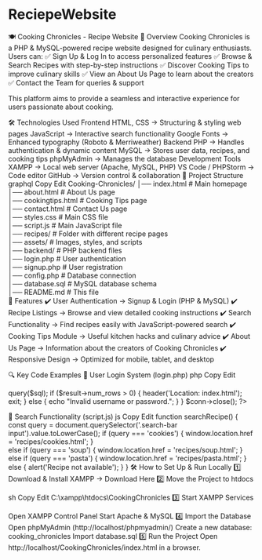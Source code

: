 # ReciepeWebsite
🍽️ Cooking Chronicles - Recipe Website
📌 Overview
Cooking Chronicles is a PHP & MySQL-powered recipe website designed for culinary enthusiasts. Users can:
✅ Sign Up & Log In to access personalized features
✅ Browse & Search Recipes with step-by-step instructions
✅ Discover Cooking Tips to improve culinary skills
✅ View an About Us Page to learn about the creators
✅ Contact the Team for queries & support

This platform aims to provide a seamless and interactive experience for users passionate about cooking.

🛠️ Technologies Used
Frontend
HTML, CSS → Structuring & styling web pages
JavaScript → Interactive search functionality
Google Fonts → Enhanced typography (Roboto & Merriweather)
Backend
PHP → Handles authentication & dynamic content
MySQL → Stores user data, recipes, and cooking tips
phpMyAdmin → Manages the database
Development Tools
XAMPP → Local web server (Apache, MySQL, PHP)
VS Code / PHPStorm → Code editor
GitHub → Version control & collaboration
📂 Project Structure
graphql
Copy
Edit
Cooking-Chronicles/
│── index.html        # Main homepage  
│── about.html        # About Us page  
│── cookingtips.html  # Cooking Tips page  
│── contact.html      # Contact Us page  
│── styles.css        # Main CSS file  
│── script.js         # Main JavaScript file  
│── recipes/          # Folder with different recipe pages  
│── assets/           # Images, styles, and scripts  
│── backend/          # PHP backend files  
│── login.php         # User authentication  
│── signup.php        # User registration  
│── config.php        # Database connection  
│── database.sql      # MySQL database schema  
│── README.md         # This file  
🚀 Features
✔️ User Authentication → Signup & Login (PHP & MySQL)
✔️ Recipe Listings → Browse and view detailed cooking instructions
✔️ Search Functionality → Find recipes easily with JavaScript-powered search
✔️ Cooking Tips Module → Useful kitchen hacks and culinary advice
✔️ About Us Page → Information about the creators of Cooking Chronicles
✔️ Responsive Design → Optimized for mobile, tablet, and desktop

🔍 Key Code Examples
📜 User Login System (login.php)
php
Copy
Edit
<?php
require 'config.php';

if ($_SERVER["REQUEST_METHOD"] == "POST") {
    $username = $_POST['username'];
    $password = $_POST['password'];

    $sql = "SELECT * FROM users WHERE username = '$username' AND password = '$password'";
    $result = $conn->query($sql);

    if ($result->num_rows > 0) {
        header('Location: index.html'); 
        exit;
    } else {
        echo "Invalid username or password.";
    }
}
$conn->close();
?>
📜 Search Functionality (script.js)
js
Copy
Edit
function searchRecipe() { 
    const query = document.querySelector('.search-bar input').value.toLowerCase();
    if (query === 'cookies') { window.location.href = 'recipes/cookies.html'; }  
    else if (query === 'soup') { window.location.href = 'recipes/soup.html'; }  
    else if (query === 'pasta') { window.location.href = 'recipes/pasta.html'; }  
    else { alert('Recipe not available'); }
}
🛠️ How to Set Up & Run Locally
1️⃣ Download & Install XAMPP → Download Here
2️⃣ Move the Project to htdocs

sh
Copy
Edit
C:\xampp\htdocs\CookingChronicles
3️⃣ Start XAMPP Services

Open XAMPP Control Panel
Start Apache & MySQL
4️⃣ Import the Database
Open phpMyAdmin (http://localhost/phpmyadmin/)
Create a new database: cooking_chronicles
Import database.sql
5️⃣ Run the Project
Open http://localhost/CookingChronicles/index.html in a browser.
